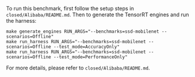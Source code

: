 To run this benchmark, first follow the setup steps in `closed/Alibaba/README.md`. Then to generate the TensorRT engines and run the harness:

```
make generate_engines RUN_ARGS="--benchmarks=ssd-mobilenet --scenarios=Offline"
make run_harness RUN_ARGS="--benchmarks=ssd-mobilenet --scenarios=Offline --test_mode=AccuracyOnly"
make run_harness RUN_ARGS="--benchmarks=ssd-mobilenet --scenarios=Offline --test_mode=PerformanceOnly"
```

For more details, please refer to `closed/Alibaba/README.md`.
